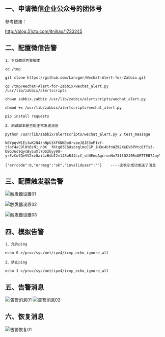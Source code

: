 ## 一、申请微信企业公众号的团体号

参考链接：

http://blog.51cto.com/itnihao/1733245

## 二、配置微信告警
```
1、下载微信告警脚本

cd /tmp

git clone https://github.com/Lancger/Wechat-Alert-for-Zabbix.git

cp /tmp/Wechat-Alert-for-Zabbix/wechat_alert.py /usr/lib/zabbix/alertscripts

chown zabbix.zabbix /usr/lib/zabbix/alertscripts/wechat_alert.py

chmod +x /usr/lib/zabbix/alertscripts/wechat_alert.py

pip install requests

2、测试脚本是否能正常发送消息

python /usr/lib/zabbix/alertscripts/wechat_alert.py 2 test_message

k0YpqvW1EiJwK2N4znNpU3XFKNKDoUrvaeJQJE8oP1xf-tlof4aC9l0tBzN1_n0K__fKtqO3E6UsdrglmcCGP_iHOc4bfnWZ92XeEV6PVtcEfTs3-b8GJuo9qycBySuXl7DSzGyy9O-yrEzCw7QeVV2xv0ai4zHdbI2v1J8oRJ4LcC_shNEnqAgcrunHm731lD2J0RnQETTEB7JoyYkaeg

{"errcode":0,"errmsg":"ok","invaliduser":""}    ----这表示成功发送了消息

```

## 三、配置触发器告警

  ![触发器设置01](https://github.com/Lancger/opslinux/blob/master/images/zabbix-triger-action01.png)

  ![触发器设置02](https://github.com/Lancger/opslinux/blob/master/images/zabbix-triger-action02.png)

  ![触发器设置03](https://github.com/Lancger/opslinux/blob/master/images/zabbix-triger-action03.png)


## 四、模拟告警
```
1、允许ping

echo 0 >/proc/sys/net/ipv4/icmp_echo_ignore_all

2、禁止ping

echo 1 >/proc/sys/net/ipv4/icmp_echo_ignore_all

```
## 五、告警消息

  ![告警消息01](https://github.com/Lancger/opslinux/blob/master/images/zabbix-problem01.png)
  ![告警消息02](https://github.com/Lancger/opslinux/blob/master/images/zabbix-problem02.png)


## 六、恢复消息

  ![告警恢复01](https://github.com/Lancger/opslinux/blob/master/images/zabbix-problem-reslove.png)
